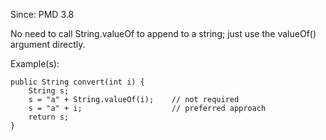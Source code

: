 Since: PMD 3.8

No need to call String.valueOf to append to a string; just use the valueOf() argument directly.

Example(s):
```
public String convert(int i) {
    String s;
    s = "a" + String.valueOf(i);    // not required
    s = "a" + i;                    // preferred approach
    return s;
}
```
